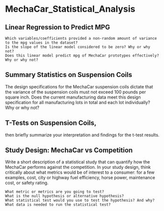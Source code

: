 # MechaCar_Statistical_Analysis

## Linear Regression to Predict MPG


    Which variables/coefficients provided a non-random amount of variance to the mpg values in the dataset?
    Is the slope of the linear model considered to be zero? Why or why not?
    Does this linear model predict mpg of MechaCar prototypes effectively? Why or why not?

## Summary Statistics on Suspension Coils

The design specifications for the MechaCar suspension coils dictate that the variance of the suspension coils must not exceed 100 pounds per square inch. Does the current manufacturing data meet this design specification for all manufacturing lots in total and each lot individually? Why or why not?

## T-Tests on Suspension Coils, 

then briefly summarize your interpretation and findings for the t-test results.

## Study Design: MechaCar vs Competition

Write a short description of a statistical study that can quantify how the MechaCar performs against the competition. In your study design, think critically about what metrics would be of interest to a consumer: for a few examples, cost, city or highway fuel efficiency, horse power, maintenance cost, or safety rating. 


    What metric or metrics are you going to test?
    What is the null hypothesis or alternative hypothesis?
    What statistical test would you use to test the hypothesis? And why?
    What data is needed to run the statistical test?
